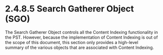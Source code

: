<html dir="LTR" xmlns:mshelp="http://msdn.microsoft.com/mshelp" xmlns:ddue="http://ddue.schemas.microsoft.com/authoring/2003/5" xmlns:xlink="http://www.w3.org/1999/xlink" xmlns:tool="http://www.microsoft.com/tooltip">
    <head>
        <meta http-equiv="Content-Type" content="text/html; CHARSET=utf-8"></meta>
        <meta name="save" content="history"></meta>
        <title>2.4.8.5 Search Gatherer Object (SGO)</title>
        <xml>
            <mshelp:toctitle title="2.4.8.5 Search Gatherer Object (SGO)"></mshelp:toctitle>
            <mshelp:rltitle title="[MS-PST]: Search Gatherer Object (SGO)"></mshelp:rltitle>
            <mshelp:keyword index="A" term="936f0e60-fd24-4884-8de0-8309f9551c74"></mshelp:keyword>
            <mshelp:attr name="DCSext.ContentType" value="open specification"></mshelp:attr>
            <mshelp:attr name="AssetID" value="936f0e60-fd24-4884-8de0-8309f9551c74"></mshelp:attr>
            <mshelp:attr name="TopicType" value="kbRef"></mshelp:attr>
            <mshelp:attr name="DCSext.Title" value="[MS-PST]: Search Gatherer Object (SGO)" />
        </xml>
    </head>
    <body>
        <div id="header">
            <h1 class="heading">2.4.8.5 Search Gatherer Object (SGO)</h1>
        </div>
        <div id="mainSection">
            <div id="mainBody">
                <div id="allHistory" class="saveHistory"></div>
                <div id="sectionSection0" class="section" name="collapseableSection">
                    

<p>The Search Gatherer Object controls all the Content Indexing
functionality in the PST. However, because the implementation of Content
Indexing is out of the scope of this document, this section only provides a
high-level summary of the various objects that are associated with Content
Indexing.</p>
                </div>
            </div>
        </div>
    </body>
</html>